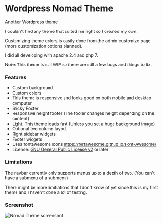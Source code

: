 # Wordpress Nomad Theme
Another Wordpress theme

I couldn't find any theme that suited me right so I created my own.

Customizing theme colors is easily done from the admin customize page (more customization options planned).

I did all developing with apache 2.4 and php 7.

Note: This theme is still WIP so there are still a few bugs and things to fix.

### Features
* Custom background
* Custom colors
* This theme is responsive and looks good on both mobile and desktop computer
* Sticky Footer
* Responsive height footer (The footer changes height depending on the content)
* Light. This theme loads fast (Unless you set a huge background image)
* Optional two column layout
* Right sidebar widgets
* Footer widgets
* Uses fontawesome icons https://fortawesome.github.io/Font-Awesome/
* License: [GNU General Public License v2](http://www.gnu.org/licenses/gpl-2.0.html) or later

### Limitations
The navbar currently only supports menus up to a depth of two. (You can't have a submenu of a submenu)

There might be more limitiations that I don't know of yet since this is my first theme and I haven't done a lot of testing.

### Screenshot
![Nomad Theme screenshot](https://raw.githubusercontent.com/nic96/wp_nomad_theme/master/screenshot.png "Title")
